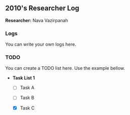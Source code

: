 ## 2010's Researcher Log
__Researcher:__ Nava Vazirpanah  

### Logs
You can write your own logs here.

### TODO
You can create a TODO list here. Use the example bellow.  
- __Task List 1__  

    - [ ] Task A
    - [ ] Task B
    - [X] Task C
   
